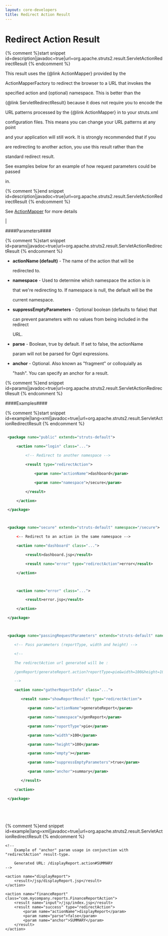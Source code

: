 ```yaml
---
layout: core-developers
title: Redirect Action Result
---
```


# Redirect Action Result



{% comment %}start snippet id=description|javadoc=true|url=org.apache.struts2.result.ServletActionRedirectResult {% endcomment %}
<p> <p>
 This result uses the {@link ActionMapper} provided by the
 ActionMapperFactory to redirect the browser to a URL that invokes the
 specified action and (optional) namespace. This is better than the
 {@link ServletRedirectResult} because it does not require you to encode the
 URL patterns processed by the {@link ActionMapper} in to your struts.xml
 configuration files. This means you can change your URL patterns at any point
 and your application will still work. It is strongly recommended that if you
 are redirecting to another action, you use this result rather than the
 standard redirect result.
 </p>

 <p>
 See examples below for an example of how request parameters could be passed
 in.
 </p></p>
{% comment %}end snippet id=description|javadoc=true|url=org.apache.struts2.result.ServletActionRedirectResult {% endcomment %}


See [ActionMapper](action-mapper.html) for more details

| 

####Parameters####



{% comment %}start snippet id=params|javadoc=true|url=org.apache.struts2.result.ServletActionRedirectResult {% endcomment %}
<p>
 <ul>
 <li><b>actionName (default)</b> - The name of the action that will be
 redirected to.</li>
 <li><b>namespace</b> - Used to determine which namespace the action is in
 that we're redirecting to.  If namespace is null, the default will be the
 current namespace.</li>
 <li><b>suppressEmptyParameters</b> - Optional boolean (defaults to false) that
 can prevent parameters with no values from being included in the redirect
 URL.</li>
 <li><b>parse</b> - Boolean, true by default.  If set to false, the actionName
 param will not be parsed for Ognl expressions.</li>
 <li><b>anchor</b> - Optional.  Also known as "fragment" or colloquially as
 "hash".  You can specify an anchor for a result.</li>
 </ul>
</p>
{% comment %}end snippet id=params|javadoc=true|url=org.apache.struts2.result.ServletActionRedirectResult {% endcomment %}

####Examples####



{% comment %}start snippet id=example|lang=xml|javadoc=true|url=org.apache.struts2.result.ServletActionRedirectResult {% endcomment %}

```xml
 <package name="public" extends="struts-default">
     <action name="login" class="...">
         <!-- Redirect to another namespace -->
         <result type="redirectAction">
             <param name="actionName">dashboard</param>
             <param name="namespace">/secure</param>
         </result>
     </action>
 </package>

 <package name="secure" extends="struts-default" namespace="/secure">
     <-- Redirect to an action in the same namespace -->
     <action name="dashboard" class="...">
         <result>dashboard.jsp</result>
         <result name="error" type="redirectAction">error</result>
     </action>

     <action name="error" class="...">
         <result>error.jsp</result>
     </action>
 </package>

 <package name="passingRequestParameters" extends="struts-default" namespace="/passingRequestParameters">
    <!-- Pass parameters (reportType, width and height) -->
    <!--
    The redirectAction url generated will be :
    /genReport/generateReport.action?reportType=pie&width=100&height=100#summary
    -->
    <action name="gatherReportInfo" class="...">
       <result name="showReportResult" type="redirectAction">
          <param name="actionName">generateReport</param>
          <param name="namespace">/genReport</param>
          <param name="reportType">pie</param>
          <param name="width">100</param>
          <param name="height">100</param>
          <param name="empty"></param>
          <param name="suppressEmptyParameters">true</param>
          <param name="anchor">summary</param>
       </result>
    </action>
 </package>


```

{% comment %}end snippet id=example|lang=xml|javadoc=true|url=org.apache.struts2.result.ServletActionRedirectResult {% endcomment %}



~~~~~~~
<!--
	Example of "anchor" param usage in conjunction with "redirectAction" result-type.

	Generated URL: /displayReport.action#SUMMARY
-->

<action name="displayReport">
	<result>/jsp/displayReport.jsp</result>
</action>

<action name="financeReport" class="com.mycompany.reports.FinanceReportAction"> 
	<result name="input">/jsp/index.jsp</result>            
	<result name="success" type="redirectAction">
		<param name="actionName">displayReport</param>
		<param name="parse">false</param>
		<param name="anchor">SUMMARY</param>
	</result>
</action>

~~~~~~~
